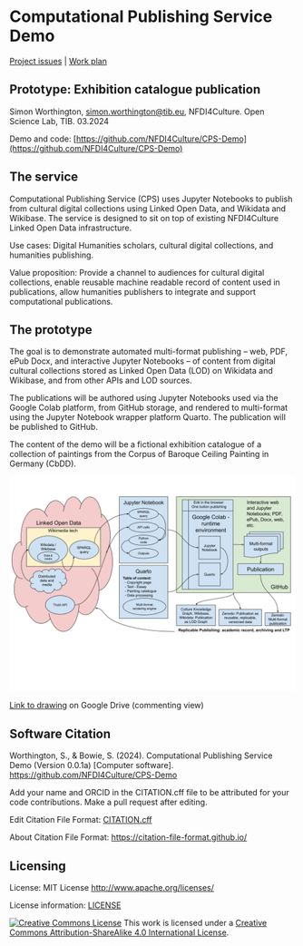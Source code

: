 # Computational Publishing Service Demo

[Project issues](https://github.com/orgs/NFDI4Culture/projects/1/views/4) | [Work plan]([wiki/Work-plan-and-existing-R&D](https://github.com/NFDI4Culture/CPS-Demo/wiki/Work-plan-and-existing-R&D))

## Prototype: Exhibition catalogue publication

Simon Worthington, [simon.worthington@tib.eu](mailto:simon.worthington@tib.eu), NFDI4Culture. Open Science Lab, TIB. 03.2024

Demo and code: [https://github.com/NFDI4Culture/CPS-Demo](https://github.com/NFDI4Culture/CPS-Demo)

## The service

Computational Publishing Service (CPS) uses Jupyter Notebooks to publish from cultural digital collections using Linked Open Data, and Wikidata and Wikibase. The service is designed to sit on top of existing NFDI4Culture Linked Open Data infrastructure.

Use cases: Digital Humanities scholars, cultural digital collections, and humanities publishing.

Value proposition: Provide a channel to audiences for cultural digital collections, enable reusable machine readable record of content used in publications, allow humanities publishers to integrate and support computational publications.

## The prototype

The goal is to demonstrate automated multi-format publishing – web, PDF, ePub Docx, and  interactive Jupyter Notebooks – of content from digital cultural collections stored as Linked Open Data (LOD) on Wikidata and Wikibase, and from other APIs and LOD sources.

The publications will be authored using Jupyter Notebooks used via the Google Colab platform, from GitHub storage, and rendered to multi-format using the Jupyter Notebook wrapper platform Quarto. The publication will be published to GitHub.

The content of the demo will be a fictional exhibition catalogue of a collection of paintings from the Corpus of Baroque Ceiling Painting in Germany (CbDD).

![Workflow](images/cps-workflow.svg)

[Link to drawing](https://docs.google.com/drawings/d/1YOS5C4GYxoWCXuSEN1039IjGtbEpYJRa1vXCraEugts/edit?usp=sharing) on Google Drive (commenting view)

## Software Citation

Worthington, S., & Bowie, S. (2024). Computational Publishing Service Demo (Version 0.0.1a) [Computer software]. https://github.com/NFDI4Culture/CPS-Demo

Add your name and ORCID in the CITATION.cff file to be attributed for your code contributions. Make a pull request after editing.

Edit Citation File Format: [CITATION.cff](CITATION.cff)

About Citation File Format: https://citation-file-format.github.io/

## Licensing

License: MIT License http://www.apache.org/licenses/

License information: [LICENSE](LICENSE)

<a rel="license" href="http://creativecommons.org/licenses/by-sa/4.0/"><img alt="Creative Commons License" style="border-width:0" src="https://i.creativecommons.org/l/by-sa/4.0/88x31.png" /></a> This work is licensed under a <a rel="license" href="http://creativecommons.org/licenses/by-sa/4.0/">Creative Commons Attribution-ShareAlike 4.0 International License</a>.

